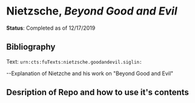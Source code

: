 # Nietzsche, *Beyond Good and Evil*

**Status**: Completed as of 12/17/2019

## Bibliography
Text: `urn:cts:fuTexts:nietzsche.goodandevil.siglin:`

--Explanation of Nietzche and his work on "Beyond Good and Evil"

## Desription of Repo and how to use it's contents


